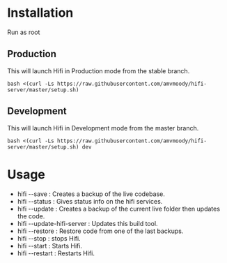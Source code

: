 # Installation

Run as root

## Production

This will launch Hifi in Production mode from the stable branch.

```
bash <(curl -Ls https://raw.githubusercontent.com/amvmoody/hifi-server/master/setup.sh)
```

## Development

This will launch Hifi in Development mode from the master branch.

```
bash <(curl -Ls https://raw.githubusercontent.com/amvmoody/hifi-server/master/setup.sh) dev
```

# Usage 

- hifi --save : Creates a backup of the live codebase.
- hifi --status : Gives status info on the hifi services.
- hifi --update : Creates a backup of the current live folder then updates the code.
- hifi --update-hifi-server : Updates this build tool.
- hifi --restore : Restore code from one of the last backups.
- hifi --stop : stops Hifi.
- hifi --start : Starts Hifi.
- hifi --restart : Restarts Hifi.